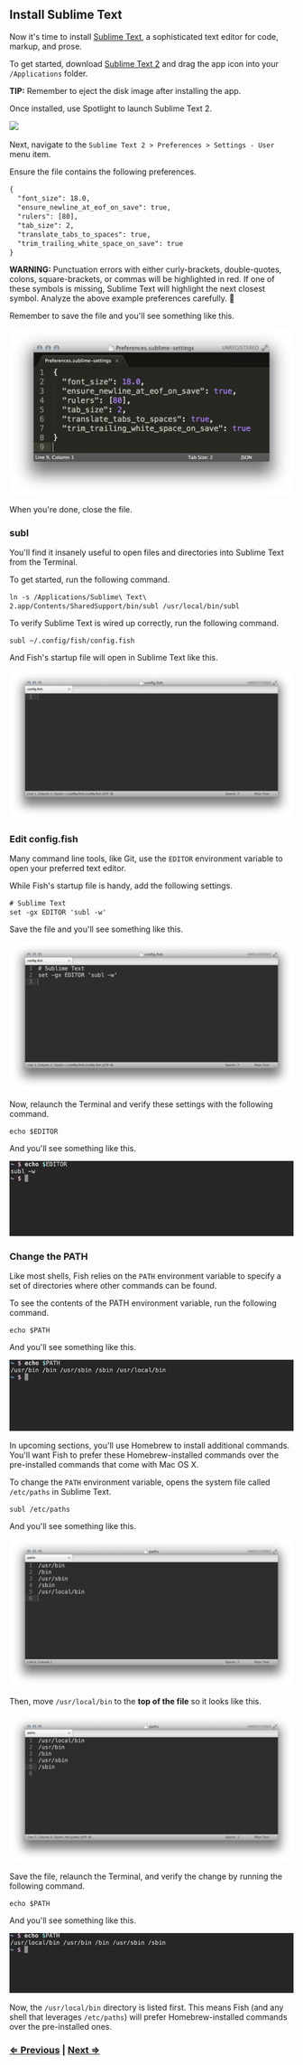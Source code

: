 ## Install Sublime Text

Now it's time to install [Sublime Text](http://www.sublimetext.com/), a sophisticated text editor for code, markup, and prose.

To get started, download [Sublime Text 2](http://c758482.r82.cf2.rackcdn.com/Sublime%20Text%202.0.2.dmg) and drag the app icon into your `/Applications` folder.

**TIP:** Remember to eject the disk image after installing the app.

Once installed, use Spotlight to launch Sublime Text 2.

![](../assets/osx-sublime-01.png)

Next, navigate to the `Sublime Text 2 > Preferences > Settings - User` menu item.

Ensure the file contains the following preferences.

```
{
  "font_size": 18.0,
  "ensure_newline_at_eof_on_save": true,
  "rulers": [80],
  "tab_size": 2,
  "translate_tabs_to_spaces": true,
  "trim_trailing_white_space_on_save": true
}
```

**WARNING:** Punctuation errors with either curly-brackets, double-quotes, colons, square-brackets, or commas will be highlighted in red. If one of these symbols is missing, Sublime Text will highlight the next closest symbol. Analyze the above example preferences carefully. :eyes:

Remember to save the file and you'll see something like this.

![](../assets/osx-sublime-02.png)

When you're done, close the file.

### subl

You'll find it insanely useful to open files and directories into Sublime Text from the Terminal.

To get started, run the following command.

```
ln -s /Applications/Sublime\ Text\ 2.app/Contents/SharedSupport/bin/subl /usr/local/bin/subl
```

To verify Sublime Text is wired up correctly, run the following command.

```
subl ~/.config/fish/config.fish
```

And Fish's startup file will open in Sublime Text like this.

![](../assets/osx-sublime-03.png)


### Edit config.fish

Many command line tools, like Git, use the `EDITOR` environment variable to open your preferred text editor.

While Fish's startup file is handy, add the following settings.

```
# Sublime Text
set -gx EDITOR 'subl -w'
```

Save the file and you'll see something like this.

![](../assets/osx-sublime-04.png)

Now, relaunch the Terminal and verify these settings with the following command.

```
echo $EDITOR
```

And you'll see something like this.

![](../assets/osx-sublime-05.png)


### Change the PATH

Like most shells, Fish relies on the `PATH` environment variable to specify a set of directories where other commands can be found.

To see the contents of the PATH environment variable, run the following command.

```
echo $PATH
```

And you'll see something like this.

![](../assets/osx-sublime-06.png)

In upcoming sections, you'll use Homebrew to install additional commands. You'll want Fish to prefer these Homebrew-installed commands over the pre-installed commands that come with Mac OS X.

To change the `PATH` environment variable, opens the system file called `/etc/paths` in Sublime Text.

```
subl /etc/paths
```

And you'll see something like this.

![](../assets/osx-sublime-07.png)

Then, move `/usr/local/bin` to the **top of the file** so it looks like this.

![](../assets/osx-sublime-08.png)

Save the file, relaunch the Terminal, and verify the change by running the following command.

```
echo $PATH
```

And you'll see something like this.

![](../assets/osx-sublime-09.png)

Now, the `/usr/local/bin` directory is listed first. This means Fish (and any shell that leverages `/etc/paths`) will prefer Homebrew-installed commands over the pre-installed ones.


### [⇐ Previous](fish.md) | [Next ⇒](git.md)

